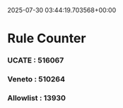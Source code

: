 2025-07-30 03:44:19.703568+00:00
# Rule Counter 
 ### UCATE : 516067

 ### Veneto : 510264

 ### Allowlist : 13930